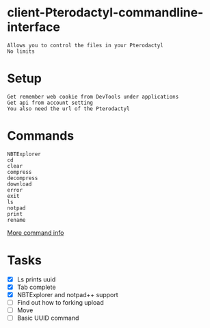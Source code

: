 # client-Pterodactyl-commandline-interface
```
Allows you to control the files in your Pterodactyl
No limits
```
# Setup
```
Get remember web cookie from DevTools under applications
Get api from account setting 
You also need the url of the Pterodactyl
```

# Commands
```
NBTExplorer
cd
clear
compress
decompress
download
error
exit
ls
notpad
print
rename
```
[More command info](https://github.com/magnusa2007/client-Pterodactyl-commandline-interface/blob/main/help.txt)

# Tasks
- [x] Ls prints uuid
- [x] Tab complete
- [x] NBTExplorer and notpad++ support
- [ ] Find out how to forking upload 
- [ ] Move
- [ ] Basic UUID command
